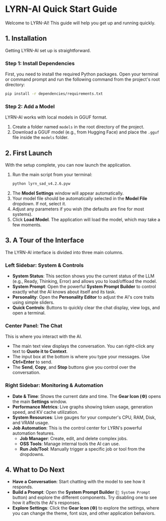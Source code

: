 # LYRN-AI Quick Start Guide

Welcome to LYRN-AI! This guide will help you get up and running quickly.

## 1. Installation

Getting LYRN-AI set up is straightforward.

### Step 1: Install Dependencies
First, you need to install the required Python packages. Open your terminal or command prompt and run the following command from the project's root directory:
```bash
pip install -r dependencies/requirements.txt
```

### Step 2: Add a Model
LYRN-AI works with local models in GGUF format.
1.  Create a folder named `models` in the root directory of the project.
2.  Download a GGUF model (e.g., from Hugging Face) and place the `.gguf` file inside the `models` folder.

## 2. First Launch

With the setup complete, you can now launch the application.

1.  Run the main script from your terminal:
    ```bash
    python lyrn_sad_v4.2.6.pyw
    ```
2.  The **Model Settings** window will appear automatically.
3.  Your model file should be automatically selected in the **Model File** dropdown. If not, select it.
4.  Adjust any parameters if you wish (the defaults are fine for most systems).
5.  Click **Load Model**. The application will load the model, which may take a few moments.

## 3. A Tour of the Interface

The LYRN-AI interface is divided into three main columns.

### Left Sidebar: System & Controls

-   **System Status**: This section shows you the current status of the LLM (e.g., Ready, Thinking, Error) and allows you to load/offload the model.
-   **System Prompt**: Open the powerful **System Prompt Builder** to control exactly what the AI knows about itself and its task.
-   **Personality**: Open the **Personality Editor** to adjust the AI's core traits using simple sliders.
-   **Quick Controls**: Buttons to quickly clear the chat display, view logs, and open a terminal.

### Center Panel: The Chat

This is where you interact with the AI.
-   The main text view displays the conversation. You can right-click any text to **Quote it to Context**.
-   The input box at the bottom is where you type your messages. Use **Ctrl+Enter** to send.
-   The **Send**, **Copy**, and **Stop** buttons give you control over the conversation.

### Right Sidebar: Monitoring & Automation

-   **Date & Time**: Shows the current date and time. The **Gear Icon (⚙️)** opens the main **Settings** window.
-   **Performance Metrics**: Live graphs showing token usage, generation speed, and KV cache utilization.
-   **System Resources**: Live gauges for your computer's CPU, RAM, Disk, and VRAM usage.
-   **Job Automation**: This is the control center for LYRN's powerful automation features.
    -   **Job Manager**: Create, edit, and delete complex jobs.
    -   **OSS Tools**: Manage internal tools the AI can use.
    -   **Run Job/Tool**: Manually trigger a specific job or tool from the dropdowns.

## 4. What to Do Next

-   **Have a Conversation**: Start chatting with the model to see how it responds.
-   **Build a Prompt**: Open the **System Prompt Builder** (`📝 System Prompt` button) and explore the different components. Try disabling one to see how it affects the AI's responses.
-   **Explore Settings**: Click the **Gear Icon (⚙️)** to explore the settings, where you can change the theme, font size, and other application behaviors.
